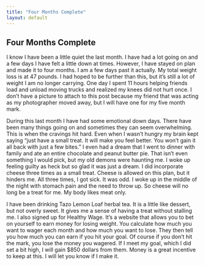 ```yaml
---
title: "Four Months Complete"
layout: default
---
```

<div class="post"><h2 class="pageTitle">Four Months Complete</h2>

<p>I know I have been a little quiet the last month. I have had a lot going on and a few days I have felt a little down at times. However, I have stayed on plan and made it to four months. I am a few days past it actually. My total weight loss is at 47 pounds. I had hoped to be further than this, but it’s still a lot of weight I am no longer carrying. One day I spent 11 hours helping friends load and unload moving trucks and realized my knees did not hurt once. I don’t have a picture to attach to this post because my friend that was acting as my photographer moved away, but I will have one for my five month mark.</p>

<p>During this last month I have had some emotional down days. There have been many things going on and sometimes they can seem overwhelming. This is when the cravings hit hard. Even when I wasn’t hungry my brain kept saying “just have a small treat. It will make you feel better. You won’t gain it all back with just a few bites.” I even had a dream that I went to dinner with family and ate an entire chocolate and peanut butter pie. That isn’t even something I would pick, but my old demons were haunting me. I woke up feeling guilty as heck but so glad it was just a dream.  I did incorporate cheese three times as a small treat. Cheese is allowed on this plan, but it hinders me. All three times, I got sick. It was odd. I woke up in the middle of the night with stomach pain and the need to throw up. So cheese will no long be a treat for me. My body likes meat only.</p>

<p>I have been drinking Tazo Lemon Loaf herbal tea. It is a little like dessert, but not overly sweet. It gives me a sense of having a treat without stalling me. I also signed up for Healthy Wage. It’s a website that allows you to bet on yourself to earn money for losing weight. You calculate how much you want to wager each month and how much you want to lose. They then tell you how much you can earn if you hit your goal. Of course if you don’t hit the mark, you lose the money you wagered. If I meet my goal, which I did set a bit high, I will gain $850 dollars from them. Money is a great incentive to keep at this. I will let you know if I make it.</p>
</div>

